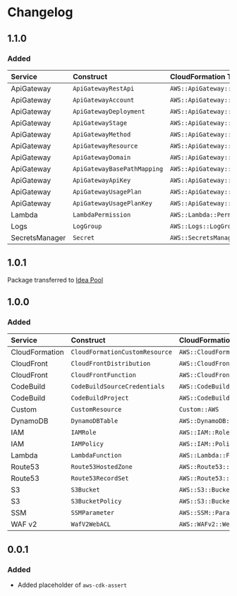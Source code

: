 # Changelog

## 1.1.0

### Added

| Service        | Construct                   | CloudFormation Type                |
| :------------- | :-------------------------- | :--------------------------------- |
| ApiGateway     | `ApiGatewayRestApi`         | `AWS::ApiGateway::RestApi`         |
| ApiGateway     | `ApiGatewayAccount`         | `AWS::ApiGateway::Account`         |
| ApiGateway     | `ApiGatewayDeployment`      | `AWS::ApiGateway::Deployment`      |
| ApiGateway     | `ApiGatewayStage`           | `AWS::ApiGateway::Stage`           |
| ApiGateway     | `ApiGatewayMethod`          | `AWS::ApiGateway::Method`          |
| ApiGateway     | `ApiGatewayResource`        | `AWS::ApiGateway::Resource`        |
| ApiGateway     | `ApiGatewayDomain`          | `AWS::ApiGateway::DomainName`      |
| ApiGateway     | `ApiGatewayBasePathMapping` | `AWS::ApiGateway::BasePathMapping` |
| ApiGateway     | `ApiGatewayApiKey`          | `AWS::ApiGateway::ApiKey`          |
| ApiGateway     | `ApiGatewayUsagePlan`       | `AWS::ApiGateway::UsagePlan`       |
| ApiGateway     | `ApiGatewayUsagePlanKey`    | `AWS::ApiGateway::UsagePlanKey`    |
| Lambda         | `LambdaPermission`          | `AWS::Lambda::Permission`          |
| Logs           | `LogGroup`                  | `AWS::Logs::LogGroup`              |
| SecretsManager | `Secret`                    | `AWS::SecretsManager::Secret`      |

## 1.0.1

Package transferred to [Idea Pool](https://github.com/Idea-Pool)

## 1.0.0

### Added

| Service        | Construct                      | CloudFormation Type                   |
| :------------- | :----------------------------- | :------------------------------------ |
| CloudFormation | `CloudFormationCustomResource` | `AWS::CloudFormation::CustomResource` |
| CloudFront     | `CloudFrontDistribution`       | `AWS::CloudFront::Distribution`       |
| CloudFront     | `CloudFrontFunction`           | `AWS::CloudFront::Function`           |
| CodeBuild      | `CodeBuildSourceCredentials`   | `AWS::CodeBuild::SourceCredential`    |
| CodeBuild      | `CodeBuildProject`             | `AWS::CodeBuild::Project`             |
| Custom         | `CustomResource`               | `Custom::AWS`                         |
| DynamoDB       | `DynamoDBTable`                | `AWS::DynamoDB::Table`                |
| IAM            | `IAMRole`                      | `AWS::IAM::Role`                      |
| IAM            | `IAMPolicy`                    | `AWS::IAM::Policy`                    |
| Lambda         | `LambdaFunction`               | `AWS::Lambda::Function`               |
| Route53        | `Route53HostedZone`            | `AWS::Route53::HostedZone`            |
| Route53        | `Route53RecordSet`             | `AWS::Route53::RecordSet`             |
| S3             | `S3Bucket`                     | `AWS::S3::Bucket`                     |
| S3             | `S3BucketPolicy`               | `AWS::S3::BucketPolicy`               |
| SSM            | `SSMParameter`                 | `AWS::SSM::Parameter`                 |
| WAF v2         | `WafV2WebACL`                  | `AWS::WAFv2::WebACL`                  |

## 0.0.1 

### Added

- Added placeholder of `aws-cdk-assert`
